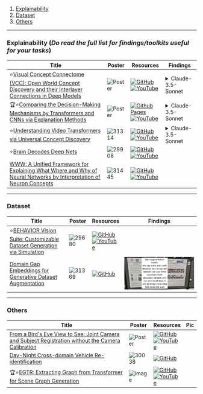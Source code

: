 1. [Explainability](https://github.com/HeChengHui/CVPR2024/tree/main/Papers/Topics/Others#explainability-do-read-the-full-list-for-findingstoolkits-useful-for-your-tasks)
2. [Dataset](https://github.com/HeChengHui/CVPR2024/tree/main/Papers/Topics/Others#dataset)
3. [Others](https://github.com/HeChengHui/CVPR2024/tree/main/Papers/Topics/Others#others)

---

### Explainability (_Do read the full list for findings/toolkits useful for your tasks_)
|Title|Poster|Resources|Findings|
|------|------|------|------|
| ⭐[Visual Concept Connectome (VCC): Open World Concept Discovery and their Interlayer Connections in Deep Models ](https://openaccess.thecvf.com/content/CVPR2024/html/Kowal_Visual_Concept_Connectome_VCC_Open_World_Concept_Discovery_and_their_CVPR_2024_paper.html)| ![Poster](https://github.com/HeChengHui/CVPR2024/blob/main/Papers/Topics/Others/assets/29374.png) | [![GitHub](https://img.shields.io/github/stars/YorkUCVIL/VCC?style=social)](https://github.com/YorkUCVIL/VCC)<br> [![YouTube](https://img.shields.io/badge/YouTube-%23FF0000.svg?style=for-the-badge&logo=YouTube&logoColor=white)](https://www.youtube.com/watch?v=_PW4MQXRsKM)| <details><summary>Claude-3.5-Sonnet</summary>![image](https://github.com/HeChengHui/CVPR2024/assets/84503515/ff108cd9-5f6c-4093-865b-5c760a500f7f)<br>![image](https://github.com/HeChengHui/CVPR2024/assets/84503515/0c986076-f86b-4c9b-905b-4e54018dd270)</details>
|  🏆⭐[Comparing the Decision-Making Mechanisms by Transformers and CNNs via Explanation Methods ](https://openaccess.thecvf.com/content/CVPR2024/html/Jiang_Comparing_the_Decision-Making_Mechanisms_by_Transformers_and_CNNs_via_Explanation_CVPR_2024_paper.html)| ![Poster](https://github.com/HeChengHui/CVPR2024/blob/main/Papers/Topics/Others/assets/30580.png) | [![Github Pages](https://img.shields.io/badge/github%20pages-121013?style=for-the-badge&logo=github&logoColor=white)](https://mingqij.github.io/projects/cdmmtc/) <br> [![YouTube](https://img.shields.io/badge/YouTube-%23FF0000.svg?style=for-the-badge&logo=YouTube&logoColor=white)](https://www.youtube.com/watch?v=VpqZwFUJMhw)| <details><summary>Claude-3.5-Sonnet</summary>![image](https://github.com/HeChengHui/CVPR2024/assets/84503515/11b9d66c-fd74-436f-b3d8-3ddf025e7a68)</details>
|  ⭐[Understanding Video Transformers via Universal Concept Discovery ](https://openaccess.thecvf.com/content/CVPR2024/html/Kowal_Understanding_Video_Transformers_via_Universal_Concept_Discovery_CVPR_2024_paper.html)| ![31314](https://github.com/HeChengHui/CVPR2024/assets/84503515/b73450af-e9e1-4017-8cbd-a658ce3e335c) | [![GitHub](https://img.shields.io/github/stars/YorkUCVIL/VTCD?style=social)](https://github.com/YorkUCVIL/VTCD)<br> [![YouTube](https://img.shields.io/badge/YouTube-%23FF0000.svg?style=for-the-badge&logo=YouTube&logoColor=white)](https://www.youtube.com/watch?v=K2RHemQtjzY)| <details><summary>Claude-3.5-Sonnet</summary>![image](https://github.com/HeChengHui/CVPR2024/assets/84503515/7cae0de6-a822-4d27-9cf8-e4ff180421e1)</details>
| ⭐[Brain Decodes Deep Nets ](https://openaccess.thecvf.com/content/CVPR2024/html/Yang_Brain_Decodes_Deep_Nets_CVPR_2024_paper.html)| ![29908](https://github.com/HeChengHui/CVPR2024/assets/84503515/9d9d2f56-2036-43bc-9e2d-50a51e14e5bc)| [![GitHub](https://img.shields.io/github/stars/huzeyann/BrainDecodesDeepNets?style=social)](https://github.com/huzeyann/BrainDecodesDeepNets)<br> [![YouTube](https://img.shields.io/badge/YouTube-%23FF0000.svg?style=for-the-badge&logo=YouTube&logoColor=white)](https://www.youtube.com/watch?v=Qh49zQQCW1g)
|  [WWW: A Unified Framework for Explaining What Where and Why of Neural Networks by Interpretation of Neuron Concepts ](https://openaccess.thecvf.com/content/CVPR2024/html/Ahn_WWW_A_Unified_Framework_for_Explaining_What_Where_and_Why_CVPR_2024_paper.html)| ![31445](https://github.com/HeChengHui/CVPR2024/assets/84503515/3180f170-1003-47fa-97e2-3134fb5723fd) | [![GitHub](https://img.shields.io/github/stars/ailab-kyunghee/WWW?style=social)](https://github.com/ailab-kyunghee/WWW)<br> [![YouTube](https://img.shields.io/badge/YouTube-%23FF0000.svg?style=for-the-badge&logo=YouTube&logoColor=white)](https://www.youtube.com/watch?v=DKf15DfeO_o)

---

### Dataset
|Title|Poster|Resources|Findings|
|------|------|------|------|
| ⭐[BEHAVIOR Vision Suite: Customizable Dataset Generation via Simulation ](https://openaccess.thecvf.com/content/CVPR2024/html/Ge_BEHAVIOR_Vision_Suite_Customizable_Dataset_Generation_via_Simulation_CVPR_2024_paper.html)|![29680](https://github.com/HeChengHui/CVPR2024/assets/84503515/7069b8da-5707-496e-a93b-673cf718366d)| [![GitHub](https://img.shields.io/github/stars/behavior-vision-suite/behavior-vision-suite.github.io?style=social)](https://github.com/behavior-vision-suite/behavior-vision-suite.github.io)<br> [![YouTube](https://img.shields.io/badge/YouTube-%23FF0000.svg?style=for-the-badge&logo=YouTube&logoColor=white)](https://www.youtube.com/watch?v=AYkFkBsxGi8)
| [Domain Gap Embeddings for Generative Dataset Augmentation ](https://openaccess.thecvf.com/content/CVPR2024/html/Wang_Domain_Gap_Embeddings_for_Generative_Dataset_Augmentation_CVPR_2024_paper.html)|![31369](https://github.com/user-attachments/assets/7f24d753-b044-4da1-98bf-07f09050b738)| [![GitHub](https://img.shields.io/github/stars/humansensinglab/DoGE?style=social)](https://github.com/humansensinglab/DoGE)| ![Pic](https://github.com/HeChengHui/CVPR2024/blob/main/Papers/Topics/Others/assets/WhatsApp%20Image%202024-07-13%20at%2000.12.58.jpeg)

---

### Others
|Title|Poster|Resources|Pic|
|------|------|------|------|
| [From a Bird's Eye View to See: Joint Camera and Subject Registration without the Camera Calibration](https://openaccess.thecvf.com/content/CVPR2024/html/Qian_From_a_Birds_Eye_View_to_See_Joint_Camera_and_CVPR_2024_paper.html) | ![Poster](https://github.com/HeChengHui/CVPR2024/blob/main/Papers/Topics/Others/assets/29340.png) | [![GitHub](https://img.shields.io/github/stars/zekunqian/bevsee?style=social)](https://github.com/zekunqian/bevsee) <br> [![YouTube](https://img.shields.io/badge/YouTube-%23FF0000.svg?style=for-the-badge&logo=YouTube&logoColor=white)](https://www.youtube.com/watch?v=AQivxJiuwKc)
|  [Day-Night Cross-domain Vehicle Re-identification ](https://openaccess.thecvf.com/content/CVPR2024/html/Li_Day-Night_Cross-domain_Vehicle_Re-identification_CVPR_2024_paper.html)| ![30038](https://github.com/HeChengHui/CVPR2024/assets/84503515/76f8ed9a-a8d5-46c0-a1e7-068a5c607cdc) | [![GitHub](https://img.shields.io/github/stars/chenjingong/DN-ReID?style=social)](https://github.com/chenjingong/DN-ReID)
| 🏆⭐[EGTR: Extracting Graph from Transformer for Scene Graph Generation ](https://openaccess.thecvf.com/content/CVPR2024/html/Im_EGTR_Extracting_Graph_from_Transformer_for_Scene_Graph_Generation_CVPR_2024_paper.html)|![image](https://github.com/user-attachments/assets/2197e567-6a8c-4ff3-acfa-5ea873613f38)| [![GitHub](https://img.shields.io/github/stars/naver-ai/egtr?style=social)](https://github.com/naver-ai/egtr) <br> [![YouTube](https://img.shields.io/badge/YouTube-%23FF0000.svg?style=for-the-badge&logo=YouTube&logoColor=white)](https://www.youtube.com/watch?v=w4DWd3mp2Wk)
